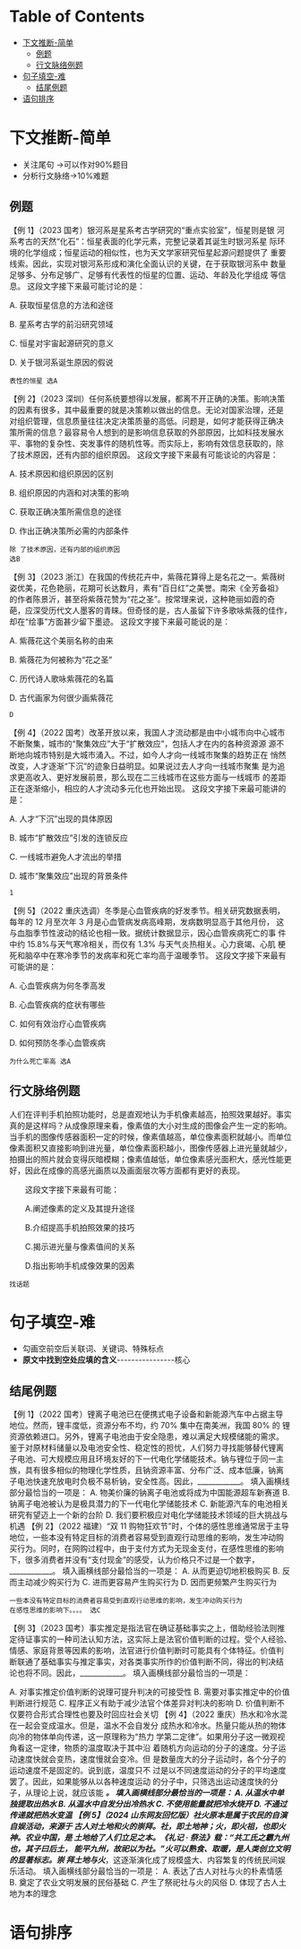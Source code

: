 # Table of Contents

* [下文推断-简单](#下文推断-简单)
  * [例题](#例题)
  * [行文脉络例题](#行文脉络例题)
* [句子填空-难](#句子填空-难)
  * [结尾例题](#结尾例题)
* [语句排序](#语句排序)


# 下文推断-简单

+ 关注尾句 ->可以作对90%题目
+ 分析行文脉络->10%难题

## 例题



【例 1】（2023 国考）银河系是星系考古学研究的“重点实验室”，恒星则是银 河系考古的天然“化石”：恒星表面的化学元素，完整记录着其诞生时银河系星 际环境的化学组成；恒星运动的相似性，也为天文学家研究恒星起源问题提供了 重要线索。因此，实现对银河系形成和演化全面认识的关键，在于获取银河系中 数量足够多、分布足够广、足够有代表性的恒星的位置、运动、年龄及化学组成 等信息。 这段文字接下来最可能讨论的是：

 A. 获取恒星信息的方法和途径 

B. 星系考古学的前沿研究领域 

C. 恒星对宇宙起源研究的意义 

D. 关于银河系诞生原因的假说 

```
表性的恒星 选A
```



【例 2】（2023 深圳）任何系统要想得以发展，都离不开正确的决策。影响决策 的因素有很多，其中最重要的就是决策赖以做出的信息。无论对国家治理，还是 对组织管理，信息质量往往决定决策质量的高低。问题是，如何才能获得正确决 策所需的信息？最容易令人想到的是影响信息获取的外部原因，比如科技发展水 平、事物的复杂性、突发事件的随机性等。而实际上，影响有效信息获取的，除 了技术原因，还有内部的组织原因。 这段文字接下来最有可能谈论的内容是： 

A. 技术原因和组织原因的区别 

B. 组织原因的内涵和对决策的影响

 C. 获取正确决策所需信息的途径 

D. 作出正确决策所必需的内部条件 

```
除 了技术原因，还有内部的组织原因
选B
```



【例 3】（2023 浙江）在我国的传统花卉中，紫薇花算得上是名花之一。紫薇树 姿优美，花色艳丽，花期可长达数月，素有“百日红”之美誉。南宋《全芳备祖》 的作者陈景沂，甚至将紫薇花赞为“花之圣”。按常理来说，这种艳丽如霞的奇 葩，应深受历代文人墨客的青睐。但奇怪的是，古人虽留下许多歌咏紫薇的佳作， 却在“绘事”方面甚少留下墨迹。 这段文字接下来最可能说的是： 

A. 紫薇花这个美丽名称的由来 

 B. 紫薇花为何被称为“花之圣” 

C. 历代诗人歌咏紫薇花的名篇 

D. 古代画家为何很少画紫薇花 

```
D
```



【例 4】（2022 国考）改革开放以来，我国人才流动都是由中小城市向中心城市 不断聚集，城市的“聚集效应”大于“扩散效应”，包括人才在内的各种资源源 源不断地向城市特别是大城市涌入。不过，如今人才向一线城市聚集的趋势正在 悄然改变，人才逐渐“下沉”的迹象日益明显。如果说过去人才向一线城市聚集 是为追求更高收入、更好发展前景，那么现在二三线城市在这些方面与一线城市 的差距正在逐渐缩小，相应的人才流动多元化也开始出现。 这段文字接下来最可能讲的是： 

A. 人才“下沉”出现的具体原因 

B. 城市“扩散效应”引发的连锁反应 

C. 一线城市避免人才流出的举措 

D. 城市“聚集效应”出现的背景条件 

```
1
```



【例 5】（2022 重庆选调）冬季是心血管疾病的好发季节。相关研究数据表明， 每年的 12 月至次年 3 月是心血管病发病高峰期，发病数明显高于其他月份， 这与血脂季节性波动的结论也相一致。据统计数据显示，因心血管疾病死亡的事 件中约 15.8%与天气寒冷相关，而仅有 1.3% 与天气炎热相关。心力衰竭、心肌 梗死和脑卒中在寒冷季节的发病率和死亡率均高于温暖季节。 这段文字接下来最有可能讲的是： 

A. 心血管疾病为何冬季高发

 B. 心血管疾病的症状有哪些

 C. 如何有效治疗心血管疾病 

D. 如何预防冬季心血管疾病

```
为什么死亡率高 选A
```



## 行文脉络例题

人们在评判手机拍照功能时，总是直观地认为手机像素越高，拍照效果越好。事实真的是这样吗？从成像原理来看，像素值的大小对生成的图像会产生一定的影响。当手机的图像传感器面积一定的时候，像素值越高，单位像素面积就越小。而单位像素面积又直接影响到进光量，单位像素面积越小，图像传感器上进光量就越少，拍摄出的照片就会变得灰暗模糊；像素值越低，单位像素感光面积大，感光性能更好，因此在成像的高感光画质以及画面层次等方面都有更好的表现。

　　这段文字接下来最有可能：

　　A.阐述像素的定义及其提升途径

　　B.介绍提高手机拍照效果的技巧

　　C.揭示进光量与像素值间的关系

　　D.指出影响手机成像效果的因素

```
找话题
```

# 句子填空-难

+ 勾画空前空后关联词、关键词、特殊标点
+ **原文中找到空处应填的含义**----------------核心





## 结尾例题

【例 1】（2022 国考）锂离子电池已在便携式电子设备和新能源汽车中占据主导
地位。然而，锂丰度低，资源分布不均，约 70% 集中在南美洲，我国 80% 的
锂资源依赖进口。另外，锂离子电池由于安全隐患，难以满足大规模储能的需求。
鉴于对原材料储量以及电池安全性、稳定性的担忧，人们努力寻找能够替代锂离
子电池、可大规模应用且环境友好的下一代电化学储能技术。钠与锂位于同一主
族，具有很多相似的物理化学性质，且钠资源丰富、分布广泛、成本低廉，钠离
子电池快速充放电时负极不易析钠，安全性高。因此，____________。
填入画横线部分最恰当的一项是：
A. 物美价廉的钠离子电池或将成为中国能源超车新赛道
B. 钠离子电池被认为是极具潜力的下一代电化学储能技术
C. 新能源汽车的电池相关研究有望迈上一个新的台阶
D. 我们要积极应对电化学储能技术领域的巨大挑战与机遇
【例 2】（2022 福建）“双 11 购物狂欢节”时，个体的感性思维通常居于主导
地位，一些本没有特定目标的消费者容易受到直观行动思维的影响，发生冲动购
买行为。同时，在网购过程中，由于支付方式为无现金支付，在感性思维的影响
下，很多消费者并没有“支付现金”的感受，认为价格只不过是一个数字，
____________。
填入画横线部分最恰当的一项是：
A. 从而更迫切地积极购买
B. 反而主动减少购买行为
C. 进而更容易产生购买行为
D. 因而更频繁产生购买行为

```
一些本没有特定目标的消费者容易受到直观行动思维的影响，发生冲动购买行为
在感性思维的影响下。。。。 选C

```

【例 3】（2023 国考）事实推定是指法官在确证基础事实之上，借助经验法则推
定待证事实的一种司法认知方法，这实际上是法官价值判断的过程。受个人经验、
情感、家庭背景等因素的影响，法官进行价值判断时可能具有个体特征。价值判
断联通了基础事实与推定事实，对各类事实所作的价值判断不同，得出的判决结
论也将不同。因此，____________。
填入画横线部分最恰当的一项是：

A. 对事实推定价值判断的说理可提升判决的可接受性
B. 需要对事实推定中的价值判断进行规范
C. 程序正义有助于减少法官个体差异对判决的影响
D. 价值判断不仅要符合形式合理性也要及时回应社会关切
【例 4】（2022 重庆）热水和冷水混在一起会变成温水。但是，温水不会自发分
成热水和冷水。热量只能从热的物体向冷的物体单向传递，这一原理称为“热力
学第二定律”。如果用分子这一微观视角看这一定律，物质的温度取决于其中沿
着随机方向运动的分子的速度。分子运动速度快就会变热，速度慢就会变冷。但
是数量庞大的分子运动时，各个分子的运动速度不是固定的。说到底，温度只不
过是以不同速度运动的分子的平均速度罢了。因此，如果能够从以各种速度运动
的分子中，只筛选出运动速度快的分子，从理论上说，就应该能 _____________。
填入画横线部分最恰当的一项是：
A. 从温水中单独提取出热水
B. 从温水中自发分出冷热水
C. 不使用能量就把冷水烧开
D. 不通过传递就把热水变温
【例 5】（2024 山东网友回忆版）社火原本是属于农民的自演自娱活动，来源于
古人对土地和火的崇拜。社，即土地神；火，即火祖，也即火神。农业中国，是
土地给了人们立足之本。《礼记 · 祭法》载：“共工氏之霸九州也，其子曰后土，
能平九州，故祀以为社。”火可以熟食、取暖，是人类创立文明的显著标志。崇
拜土地与火_____________，这逐渐演化成了规模盛大、内容繁复的传统民间娱
乐活动。
填入画横线部分最恰当的一项是：
A. 表达了古人对社与火的朴素情感
B. 奠定了农业文明发展的民俗基础
C. 产生了祭祀社与火的风俗
D. 体现了古人土地为本的理念





# 语句排序



